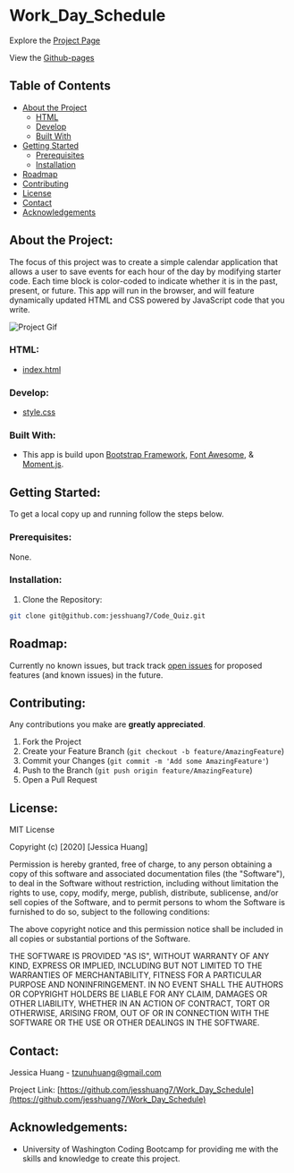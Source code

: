 # Work_Day_Schedule

Explore the [Project Page](https://github.com/jesshuang7/Work_Day_Schedule)

View the [Github-pages](https://jesshuang7.github.io/Work_Day_Schedule/)

## Table of Contents

* [About the Project](#about-the-project)
  * [HTML](#html)
  * [Develop](#Develop)
  * [Built With](#built-with)
* [Getting Started](#getting-started)
  * [Prerequisites](#prerequisites)
  * [Installation](#installation)
* [Roadmap](#roadmap)
* [Contributing](#contributing)
* [License](#License)
* [Contact](#contact)
* [Acknowledgements](#acknowledgements)

## About the Project:
The focus of this project was to create a simple calendar application that allows a user to save events for each hour of the day by modifying starter code. Each time block is color-coded to indicate whether it is in the past, present, or future. This app will run in the browser, and will feature dynamically updated HTML and CSS powered by JavaScript code that you write. 

![Project Gif](Assets/Code_Quiz.gif)

### HTML:
* [index.html](https://github.com/jesshuang7/Work_Day_Schedule/blob/master/Develop/index.html)

### Develop:
* [style.css](https://github.com/jesshuang7/Work_Day_Schedule/blob/master/Develop/style.css)

### Built With:
* This app is build upon [Bootstrap Framework](https://www.getbootstrap.com), [Font Awesome](https://fontawesome.com/), & [Moment.js](https://momentjs.com/).

## Getting Started:
To get a local copy up and running follow the steps below.

### Prerequisites:
None.

### Installation:
1. Clone the Repository:
```sh
git clone git@github.com:jesshuang7/Code_Quiz.git
```

## Roadmap:
Currently no known issues, but track track [open issues](https://github.com/jesshuang7/Work_Day_Schedule/issues ) for proposed features (and known issues) in the future.


## Contributing:
Any contributions you make are **greatly appreciated**.

1. Fork the Project
2. Create your Feature Branch (`git checkout -b feature/AmazingFeature`)
3. Commit your Changes (`git commit -m 'Add some AmazingFeature'`)
4. Push to the Branch (`git push origin feature/AmazingFeature`)
5. Open a Pull Request

## License:

MIT License

Copyright (c) [2020] [Jessica Huang]

Permission is hereby granted, free of charge, to any person obtaining a copy
of this software and associated documentation files (the "Software"), to deal
in the Software without restriction, including without limitation the rights
to use, copy, modify, merge, publish, distribute, sublicense, and/or sell
copies of the Software, and to permit persons to whom the Software is
furnished to do so, subject to the following conditions:

The above copyright notice and this permission notice shall be included in all
copies or substantial portions of the Software.

THE SOFTWARE IS PROVIDED "AS IS", WITHOUT WARRANTY OF ANY KIND, EXPRESS OR
IMPLIED, INCLUDING BUT NOT LIMITED TO THE WARRANTIES OF MERCHANTABILITY,
FITNESS FOR A PARTICULAR PURPOSE AND NONINFRINGEMENT. IN NO EVENT SHALL THE
AUTHORS OR COPYRIGHT HOLDERS BE LIABLE FOR ANY CLAIM, DAMAGES OR OTHER
LIABILITY, WHETHER IN AN ACTION OF CONTRACT, TORT OR OTHERWISE, ARISING FROM,
OUT OF OR IN CONNECTION WITH THE SOFTWARE OR THE USE OR OTHER DEALINGS IN THE
SOFTWARE.

## Contact:
Jessica Huang - tzunuhuang@gmail.com

Project Link: [https://github.com/jesshuang7/Work_Day_Schedule](https://github.com/jesshuang7/Work_Day_Schedule)

## Acknowledgements: 
* University of Washington Coding Bootcamp for providing me with the skills and knowledge to create this project. 
